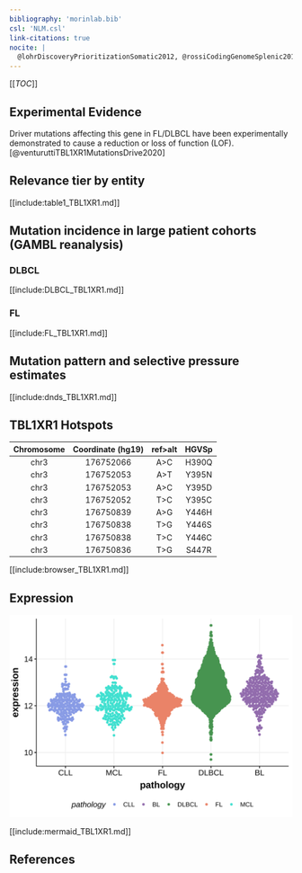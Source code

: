 ```yaml
---
bibliography: 'morinlab.bib'
csl: 'NLM.csl'
link-citations: true
nocite: |
  @lohrDiscoveryPrioritizationSomatic2012, @rossiCodingGenomeSplenic2012, @morinMutationalStructuralAnalysis2013, 
---
```

[[_TOC_]]


## Experimental Evidence

Driver mutations affecting this gene in FL/DLBCL have been experimentally demonstrated to cause a reduction or loss of function (LOF).[@venturuttiTBL1XR1MutationsDrive2020]

## Relevance tier by entity

[[include:table1_TBL1XR1.md]]

## Mutation incidence in large patient cohorts (GAMBL reanalysis)

### DLBCL
[[include:DLBCL_TBL1XR1.md]]

### FL
[[include:FL_TBL1XR1.md]]

## Mutation pattern and selective pressure estimates

[[include:dnds_TBL1XR1.md]]

## TBL1XR1 Hotspots

| Chromosome |Coordinate (hg19) | ref>alt | HGVSp | 
 | :---:| :---: | :--: | :---: |
| chr3 | 176752066 | A>C | H390Q |
| chr3 | 176752053 | A>T | Y395N |
| chr3 | 176752053 | A>C | Y395D |
| chr3 | 176752052 | T>C | Y395C |
| chr3 | 176750839 | A>G | Y446H |
| chr3 | 176750838 | T>G | Y446S |
| chr3 | 176750838 | T>C | Y446C |
| chr3 | 176750836 | T>G | S447R |

[[include:browser_TBL1XR1.md]]

## Expression
![](images/gene_expression/TBL1XR1_by_pathology.svg)
<!-- ORIGIN: rossiCodingGenomeSplenic2012c -->
<!-- MZL: rossiCodingGenomeSplenic2012c -->
<!-- DLBCL: mareschalWholeExomeSequencing2016 -->

[[include:mermaid_TBL1XR1.md]]

## References


